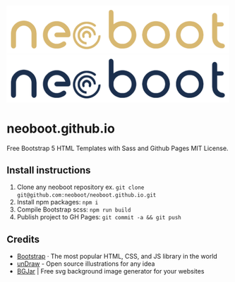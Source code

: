 ![neoboot Logo](https://raw.githubusercontent.com/neoboot/neoboot.github.io/main/assets/logo-light.svg#gh-dark-mode-only)
![neoboot Logo](https://raw.githubusercontent.com/neoboot/neoboot.github.io/main/assets/logo-dark.svg#gh-light-mode-only)

# neoboot.github.io

Free Bootstrap 5 HTML Templates with Sass and Github Pages MIT License.

## Install instructions

1. Clone any neoboot repository ex. `git clone git@github.com:neoboot/neoboot.github.io.git`
2. Install npm packages: `npm i`
3. Compile Bootstrap scss: `npm run build`
4. Publish project to GH Pages: `git commit -a && git push`

## Credits

- [Bootstrap](https://getbootstrap.com/) · The most popular HTML, CSS, and JS library in the world
- [unDraw](https://undraw.co/) - Open source illustrations for any idea
- [BGJar](https://bgjar.com/) | Free svg background image generator for your websites
